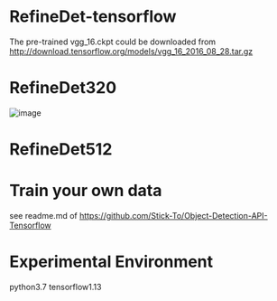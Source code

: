 # RefineDet-tensorflow

 

The pre-trained vgg_16.ckpt could be downloaded from http://download.tensorflow.org/models/vgg_16_2016_08_28.tar.gz
# RefineDet320

![image](https://github.com/Stick-To/RefineDet-tensorflow/blob/master/image/img1.png)

# RefineDet512

# Train your own data

see readme.md of https://github.com/Stick-To/Object-Detection-API-Tensorflow

# Experimental Environment
python3.7 tensorflow1.13
